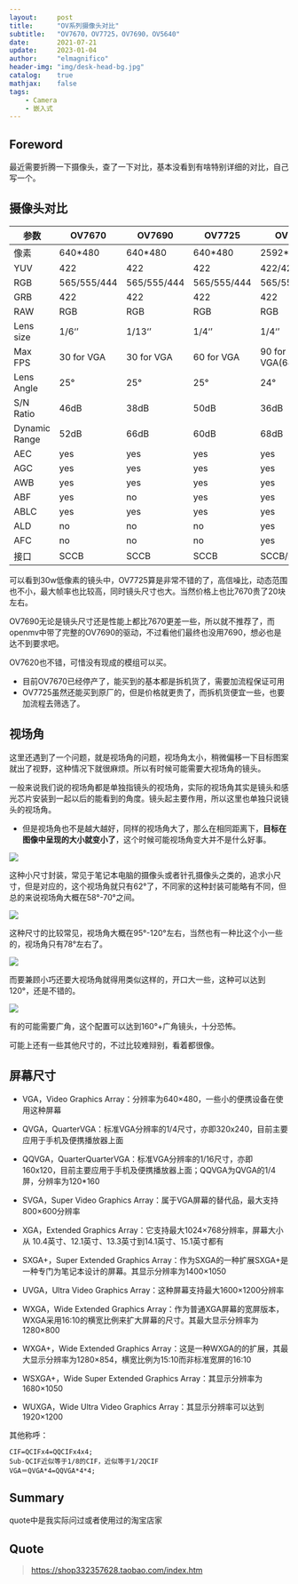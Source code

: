 ```yaml
---
layout:     post
title:      "OV系列摄像头对比"
subtitle:   "OV7670，OV7725，OV7690，OV5640"
date:       2021-07-21
update:     2023-01-04
author:     "elmagnifico"
header-img: "img/desk-head-bg.jpg"
catalog:    true
mathjax:    false
tags:
    - Camera
    - 嵌入式
---
```


## Foreword

最近需要折腾一下摄像头，查了一下对比，基本没看到有啥特别详细的对比，自己写一个。



## 摄像头对比

| 参数          | OV7670      | OV7690      | OV7725      | OV5640              | OV7620      |
| ------------- | ----------- | ----------- | ----------- | ------------------- | ----------- |
| 像素          | 640*480     | 640*480     | 640*480     | 2592*1944           | 640*480     |
| YUV           | 422         | 422         | 422         | 422/420             | 422         |
| RGB           | 565/555/444 | 565/555/444 | 565/555/444 | 565/555/444         |             |
| GRB           | 422         | 422         | 422         | 422                 | 422         |
| RAW           | RGB         | RGB         | RGB         | RGB                 | RGB         |
| Lens size     | 1/6‘’       | 1/13‘’      | 1/4‘’       | 1/4‘’               | 1/3‘’       |
| Max FPS       | 30 for VGA  | 30 for VGA  | 60 for VGA  | 90 for VGA(640*480) | 60 for QVGA |
| Lens Angle    | 25°         | 25°         | 25°         | 24°                 | unknown     |
| S/N Ratio     | 46dB        | 38dB        | 50dB        | 36dB                | 48dB        |
| Dynamic Range | 52dB        | 66dB        | 60dB        | 68dB                | 72dB        |
| AEC           | yes         | yes         | yes         | yes                 | yes         |
| AGC           | yes         | yes         | yes         | yes                 | yes         |
| AWB           | yes         | yes         | yes         | yes                 | yes         |
| ABF           | yes         | no          | yes         | yes                 | unknown     |
| ABLC          | yes         | yes         | yes         | yes                 | unknown     |
| ALD           | no          | no          | no          | yes                 | unknown     |
| AFC           | no          | no          | no          | yes                 | unknown     |
| 接口          | SCCB        | SCCB        | SCCB        | SCCB/DVP            | SCCB        |

可以看到30w低像素的镜头中，OV7725算是非常不错的了，高信噪比，动态范围也不小，最大帧率也比较高，同时镜头尺寸也大。当然价格上也比7670贵了20块左右。

OV7690无论是镜头尺寸还是性能上都比7670更差一些，所以就不推荐了，而openmv中带了完整的OV7690的驱动，不过看他们最终也没用7690，想必也是达不到要求吧。

OV7620也不错，可惜没有现成的模组可以买。



- 目前OV7670已经停产了，能买到的基本都是拆机货了，需要加流程保证可用
- OV7725虽然还能买到原厂的，但是价格就更贵了，而拆机货便宜一些，也要加流程去筛选了。



## 视场角

这里还遇到了一个问题，就是视场角的问题，视场角太小，稍微偏移一下目标图案就出了视野，这种情况下就很麻烦。所以有时候可能需要大视场角的镜头。

一般来说我们说的视场角都是单独指镜头的视场角，实际的视场角其实是镜头和感光芯片安装到一起以后的能看到的角度。镜头起主要作用，所以这里也单独只说镜头的视场角。

- 但是视场角也不是越大越好，同样的视场角大了，那么在相同距离下，**目标在图像中呈现的大小就变小了**，这个时候可能视场角变大并不是什么好事。

![](https://img.elmagnifico.tech/static/upload/elmagnifico/3cC5Zx2pPQjJhgG.png)

这种小尺寸封装，常见于笔记本电脑的摄像头或者针孔摄像头之类的，追求小尺寸，但是对应的，这个视场角就只有62°了，不同家的这种封装可能略有不同，但总的来说视场角大概在58°-70°之间。

![](https://img.elmagnifico.tech/static/upload/elmagnifico/Qv2xZDrTtoUB5m4.png)

这种尺寸的比较常见，视场角大概在95°-120°左右，当然也有一种比这个小一些的，视场角只有78°左右了。



![](https://img.elmagnifico.tech/static/upload/elmagnifico/HlzBC4P1YhgoMX9.png)

而要兼顾小巧还要大视场角就得用类似这样的，开口大一些，这种可以达到120°，还是不错的。

![](https://img.elmagnifico.tech/static/upload/elmagnifico/insldwYACUuaKM1.png)

有的可能需要广角，这个配置可以达到160°+广角镜头，十分恐怖。



可能上还有一些其他尺寸的，不过比较难辩别，看着都很像。



## 屏幕尺寸

- VGA，Video Graphics Array：分辨率为640×480，一些小的便携设备在使用这种屏幕
- QVGA，QuarterVGA：标准VGA分辨率的1/4尺寸，亦即320x240，目前主要应用于手机及便携播放器上面

- QQVGA，QuarterQuarterVGA：标准VGA分辨率的1/16尺寸，亦即160x120，目前主要应用于手机及便携播放器上面；QQVGA为QVGA的1/4屏，分辨率为120*160

- SVGA，Super Video Graphics Array：属于VGA屏幕的替代品，最大支持800×600分辨率

- XGA，Extended Graphics Array：它支持最大1024×768分辨率，屏幕大小从 10.4英寸、12.1英寸、13.3英寸到14.1英寸、15.1英寸都有

- SXGA+，Super Extended Graphics Array：作为SXGA的一种扩展SXGA+是一种专门为笔记本设计的屏幕。其显示分辨率为1400×1050

- UVGA，Ultra Video Graphics Array：这种屏幕支持最大1600×1200分辨率

- WXGA，Wide Extended Graphics Array：作为普通XGA屏幕的宽屏版本，WXGA采用16:10的横宽比例来扩大屏幕的尺寸。其最大显示分辨率为1280×800

- WXGA+，Wide Extended Graphics Array：这是一种WXGA的的扩展，其最大显示分辨率为1280×854，横宽比例为15:10而非标准宽屏的16:10

- WSXGA+，Wide Super Extended Graphics Array：其显示分辨率为1680×1050

- WUXGA，Wide Ultra Video Graphics Array：其显示分辨率可以达到1920×1200



其他称呼：

```
CIF=QCIFx4=QQCIFx4x4;
Sub-QCIF近似等于1/8的CIF，近似等于1/2QCIF
VGA＝QVGA*4=QQVGA*4*4;
```



## Summary

quote中是我实际问过或者使用过的淘宝店家



## Quote

>https://shop332357628.taobao.com/index.htm